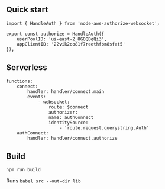 ## Quick start

    import { HandleAuth } from 'node-aws-authorize-websocket';

    export const authorize = HandleAuth({
        userPoolID: 'us-east-2_8G0QDqQi3',
        appClientID: '22vik2co81f7reethfbm8sfat5'
    });

## Serverless

    functions:
        connect:
            handler: handler/connect.main
            events:
                - websocket:
                    route: $connect 
                    authorizer: 
                    name: authConnect
                    identitySource:
                        - 'route.request.querystring.Auth'
        authConnect: 
            handler: handler/connect.authorize  
## Build 
`npm run build`
 
 Runs `babel src --out-dir lib`
